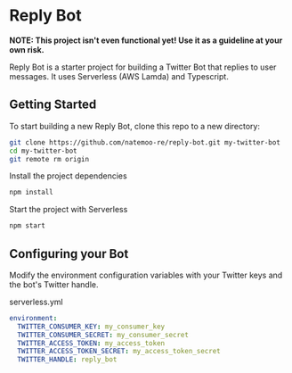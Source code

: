 # Reply Bot
**NOTE: This project isn't even functional yet! Use it as a guideline at your own risk.**

Reply Bot is a starter project for building a Twitter Bot that replies to user messages.
It uses Serverless (AWS Lamda) and Typescript.

## Getting Started
To start building a new Reply Bot, clone this repo to a new directory:
```bash
git clone https://github.com/natemoo-re/reply-bot.git my-twitter-bot
cd my-twitter-bot
git remote rm origin
```

Install the project dependencies
```bash
npm install
```

Start the project with Serverless
```bash
npm start
```

## Configuring your Bot

Modify the environment configuration variables with your Twitter keys and the bot's Twitter handle.

serverless.yml
```yml
environment:
  TWITTER_CONSUMER_KEY: my_consumer_key
  TWITTER_CONSUMER_SECRET: my_consumer_secret
  TWITTER_ACCESS_TOKEN: my_access_token
  TWITTER_ACCESS_TOKEN_SECRET: my_access_token_secret
  TWITTER_HANDLE: reply_bot
```